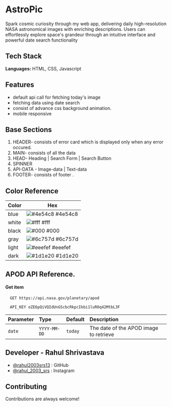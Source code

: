 # AstroPic

Spark cosmic curiosity through my web app, delivering daily high-resolution NASA astronomical images with enriching descriptions. Users can effortlessly explore space's grandeur through an intuitive interface and powerful date search functionality

## Tech Stack

**Languages:** HTML, CSS, Javascript

## Features

- default api call for fetching today's image
- fetching data using date search
- consist of advance css background animation.
- mobile responsive

## Base Sections

1. HEADER- consists of error card which is displayed only when any error occured.
2. MAIN- consists of all the data
3. HEAD- Heading | Search Form | Search Button
4. SPINNER
5. API-DATA - Image-data | Text-data
6. FOOTER- consists of footer .

## Color Reference

| Color | Hex                                                              |
| ----- | ---------------------------------------------------------------- |
| blue  | ![#4e54c8](https://via.placeholder.com/10/4e54c8?text=+) #4e54c8 |
| white | ![#fff](https://via.placeholder.com/10/fff?text=+) #fff          |
| black | ![#000](https://via.placeholder.com/10/000?text=+) #000          |
| gray  | ![#6c757d](https://via.placeholder.com/10/6c757d?text=+) #6c757d |
| light | ![#eeefef](https://via.placeholder.com/10/eeefef?text=+) #eeefef |
| dark  | ![#1d1e20](https://via.placeholder.com/10/1d1e20?text=+) #1d1e20 |

## APOD API Reference.

#### Get item

```http
  GET https://api.nasa.gov/planetary/apod
```

```http
  API_KEY oZE6pQiVQIdUnGScbcRkpcIkbi1luROq42MtbL3F
```

| Parameter | Type         | Default | Description                            |
| :-------- | :----------- | :------ | :------------------------------------- |
| `date`    | `YYYY-MM-DD` | `today` | The date of the APOD image to retrieve |

## Developer - Rahul Shrivastava

- [@rahul2003srs13]((https://github.com/rahul2003srs13)) : GitHub
- [@rahul_2003_srs]((https://www.instagram.com/rahul_2003_srs)/) : Instagram

## Contributing

Contributions are always welcome!
